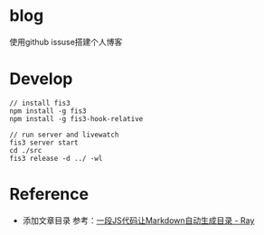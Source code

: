 # blog
使用github issuse搭建个人博客

# Develop
    // install fis3
    npm install -g fis3
    npm install -g fis3-hook-relative  
    
    // run server and livewatch
    fis3 server start
    cd ./src
    fis3 release -d ../ -wl

# Reference
- 添加文章目录
参考：[一段JS代码让Markdown自动生成目录 - Ray](http://iyanlei.com/markdown_catelog.html)